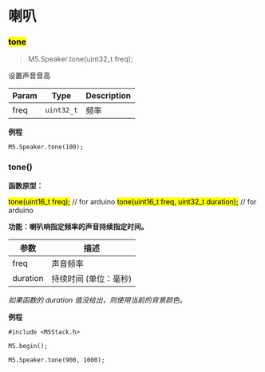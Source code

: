 # 喇叭

### <mark>tone</mark>
> M5.Speaker.tone(uint32_t freq);

设置声音音高

| Param | Type | Description |
| --- | --- | --- |
| freq | <code>uint32_t</code> | 频率 |

**例程**
```arduino
M5.Speaker.tone(100);
```

### tone()

**函数原型：**

<mark>tone(uint16_t freq);</mark> // for arduino
<mark>tone(uint16_t freq, uint32_t duration);</mark> // for arduino
<!-- <mark>fillScreen(color)</mark> # for micropython -->

**功能：喇叭响指定频率的声音持续指定时间。**

| 参数 | 描述 |
| --- | --- |
| freq | 声音频率 |
| duration | 持续时间 (单位：毫秒) |

*如果函数的 duration 值没给出，则使用当前的背景颜色。*

**例程**
```arduino
#include <M5Stack.h>

M5.begin();

M5.Speaker.tone(900, 1000);
```
<!-- ```python
# MicroPython
from m5stack import *
from m5ui import *

lcd.fillScreen(lcd.RED)
``` -->
